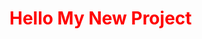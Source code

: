 <html>
  <head>
   <body>
 <h1 style="color:red;">
 Hello My New Project
 </h1>
 </body>
  </head>
</html>
